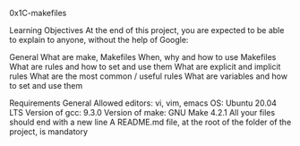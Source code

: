 0x1C-makefiles

Learning Objectives At the end of this project, you are expected to be able to explain to anyone, without the help of Google:

General What are make, Makefiles When, why and how to use Makefiles What are rules and how to set and use them What are explicit and implicit rules What are the most common / useful rules What are variables and how to set and use them

Requirements General Allowed editors: vi, vim, emacs OS: Ubuntu 20.04 LTS Version of gcc: 9.3.0 Version of make: GNU Make 4.2.1 All your files should end with a new line A README.md file, at the root of the folder of the project, is mandatory
